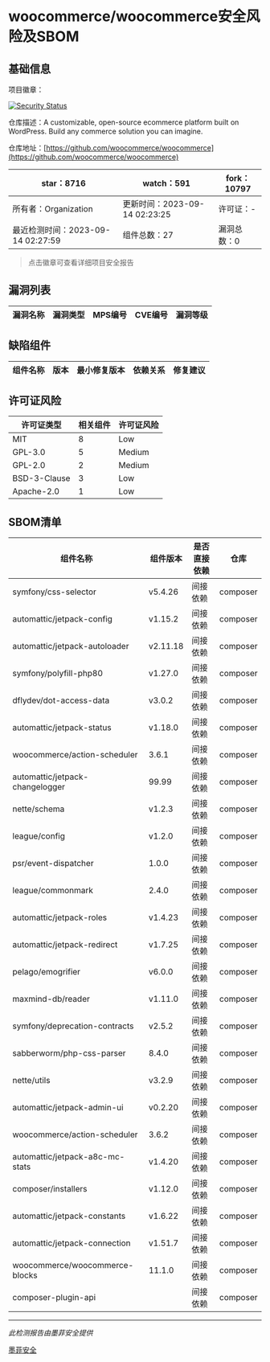 # woocommerce/woocommerce安全风险及SBOM

## 基础信息

项目徽章：

[![Security Status](https://www.murphysec.com/platform3/v31/badge/1702026193468702720.svg)](https://www.murphysec.com/console/report/1694416112174133248/1702026193468702720)

仓库描述：A customizable, open-source ecommerce platform built on WordPress. Build any commerce solution you can imagine.

仓库地址：[https://github.com/woocommerce/woocommerce](https://github.com/woocommerce/woocommerce)

| star：8716 | watch：591 | fork：10797 |
| ----------- | -------------- | ------------ |
| 所有者：Organization | 更新时间：2023-09-14 02:23:25 | 许可证：- |
| 最近检测时间：2023-09-14 02:27:59 | 组件总数：27 | 漏洞总数：0 |

> 点击徽章可查看详细项目安全报告



## 漏洞列表

| 漏洞名称 | 漏洞类型 | MPS编号 | CVE编号 | 漏洞等级 |
| ------- | ------ | ------- | ------ | ----- |





## 缺陷组件

| 组件名称 | 版本 | 最小修复版本 | 依赖关系 | 修复建议 |
| -------- | ---- | ------------ | -------- | -------- |





## 许可证风险

| 许可证类型 | 相关组件 | 许可证风险 |
| ---------- | -------- | ---------- |
|MIT|8|Low|
|GPL-3.0|5|Medium|
|GPL-2.0|2|Medium|
|BSD-3-Clause|3|Low|
|Apache-2.0|1|Low|




## SBOM清单

| 组件名称 | 组件版本 | 是否直接依赖 | 仓库 |
| -------- | -------- | ------------ | ---- |
|symfony/css-selector|v5.4.26|间接依赖|composer|
|automattic/jetpack-config|v1.15.2|间接依赖|composer|
|automattic/jetpack-autoloader|v2.11.18|间接依赖|composer|
|symfony/polyfill-php80|v1.27.0|间接依赖|composer|
|dflydev/dot-access-data|v3.0.2|间接依赖|composer|
|automattic/jetpack-status|v1.18.0|间接依赖|composer|
|woocommerce/action-scheduler|3.6.1|间接依赖|composer|
|automattic/jetpack-changelogger|99.99|间接依赖|composer|
|nette/schema|v1.2.3|间接依赖|composer|
|league/config|v1.2.0|间接依赖|composer|
|psr/event-dispatcher|1.0.0|间接依赖|composer|
|league/commonmark|2.4.0|间接依赖|composer|
|automattic/jetpack-roles|v1.4.23|间接依赖|composer|
|automattic/jetpack-redirect|v1.7.25|间接依赖|composer|
|pelago/emogrifier|v6.0.0|间接依赖|composer|
|maxmind-db/reader|v1.11.0|间接依赖|composer|
|symfony/deprecation-contracts|v2.5.2|间接依赖|composer|
|sabberworm/php-css-parser|8.4.0|间接依赖|composer|
|nette/utils|v3.2.9|间接依赖|composer|
|automattic/jetpack-admin-ui|v0.2.20|间接依赖|composer|
|woocommerce/action-scheduler|3.6.2|间接依赖|composer|
|automattic/jetpack-a8c-mc-stats|v1.4.20|间接依赖|composer|
|composer/installers|v1.12.0|间接依赖|composer|
|automattic/jetpack-constants|v1.6.22|间接依赖|composer|
|automattic/jetpack-connection|v1.51.7|间接依赖|composer|
|woocommerce/woocommerce-blocks|11.1.0|间接依赖|composer|
|composer-plugin-api||间接依赖|composer|


------

*此检测报告由墨菲安全提供*

[墨菲安全](www.murphysec.com)